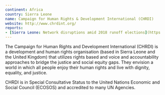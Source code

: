 ```yaml
---
continent: Africa
country: Sierra Leone
name: Campaign for Human Rights & Development International (CHRDI)
website: http://www.chrdint.org/
reports:
- [Sierra Leone: Network disruptions amid 2018 runoff elections](https://ooni.org/post/sierra-leone-network-disruptions-2018-elections/)
---
```


The Campaign for Human Rights and Development International (CHRDI) is a development and human rights organisation (based in Sierra Leone and the United Kingdom) that utilizes rights based and voice and accountability approaches to bridge the justice and social equity gaps. They envision a world in which all people enjoy their human rights and live with dignity, equality, and justice.

CHRDI is in Special Consultative Status to the United Nations Economic and Social Council (ECOSOS) and accredited to many UN Agencies.
